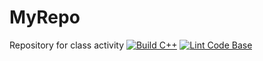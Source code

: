 # MyRepo
Repository for class activity
[![Build C++](https://github.com/TJSidhu1/MyRepo/actions/workflows/actions.yml/badge.svg)](https://github.com/TJSidhu1/MyRepo/actions/workflows/actions.yml)
[![Lint Code Base](https://github.com/TJSidhu1/MyRepo/actions/workflows/super-linter.yml/badge.svg)](https://github.com/TJSidhu1/MyRepo/actions/workflows/super-linter.yml)
